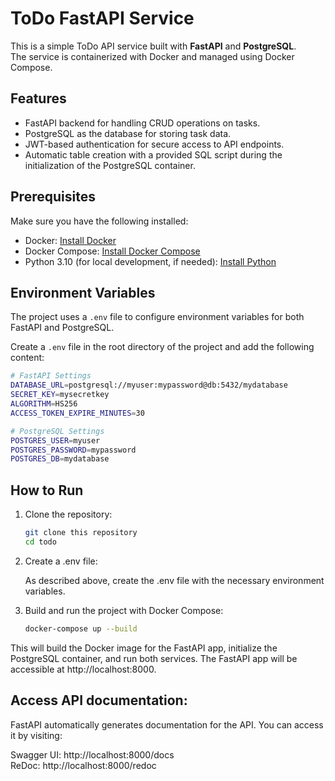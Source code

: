 # ToDo FastAPI Service

This is a simple ToDo API service built with **FastAPI** and **PostgreSQL**. \
The service is containerized with Docker and managed using Docker Compose.

## Features

- FastAPI backend for handling CRUD operations on tasks.
- PostgreSQL as the database for storing task data.
- JWT-based authentication for secure access to API endpoints.
- Automatic table creation with a provided SQL script during the initialization of the PostgreSQL container.

## Prerequisites

Make sure you have the following installed:

- Docker: [Install Docker](https://docs.docker.com/get-docker/)
- Docker Compose: [Install Docker Compose](https://docs.docker.com/compose/install/)
- Python 3.10 (for local development, if needed): [Install Python](https://www.python.org/downloads/)

## Environment Variables

The project uses a `.env` file to configure environment variables for both FastAPI and PostgreSQL.

Create a `.env` file in the root directory of the project and add the following content:

```bash
# FastAPI Settings
DATABASE_URL=postgresql://myuser:mypassword@db:5432/mydatabase
SECRET_KEY=mysecretkey
ALGORITHM=HS256
ACCESS_TOKEN_EXPIRE_MINUTES=30

# PostgreSQL Settings
POSTGRES_USER=myuser
POSTGRES_PASSWORD=mypassword
POSTGRES_DB=mydatabase
```

## How to Run
1. Clone the repository:

    ```bash
    git clone this repository
    cd todo
    ```
2. Create a .env file:

    As described above, create the .env file with the necessary environment variables.

3. Build and run the project with Docker Compose:

    ```bash
    docker-compose up --build
    ```
This will build the Docker image for the FastAPI app, initialize the PostgreSQL container, and run both services. The FastAPI app will be accessible at http://localhost:8000.

## Access API documentation:

FastAPI automatically generates documentation for the API. You can access it by visiting:

Swagger UI: http://localhost:8000/docs \
ReDoc: http://localhost:8000/redoc